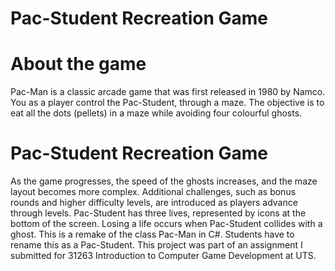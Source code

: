 # Pac-Student Recreation Game
# About the game
Pac-Man is a classic arcade game that was first released in 1980 by Namco. You as a player control the Pac-Student, through a maze. The objective is to eat all the dots (pellets) in a maze while avoiding four colourful ghosts.
# Pac-Student Recreation Game
As the game progresses, the speed of the ghosts increases, and the maze layout becomes more complex. Additional challenges, such as bonus rounds and higher difficulty levels, are introduced as players advance through levels. Pac-Student has three lives, represented by icons at the bottom of the screen. Losing a life occurs when Pac-Student collides with a ghost.
This is a remake of the class Pac-Man in C#. Students have to rename this as a Pac-Student. This project was part of an assignment I submitted for 31263 Introduction to Computer Game Development at UTS.
